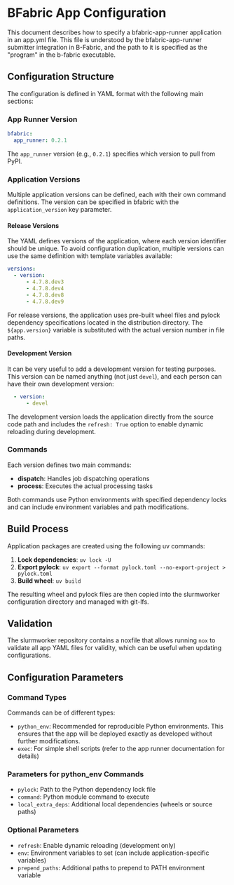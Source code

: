 # BFabric App Configuration

This document describes how to specify a bfabric-app-runner application in an app.yml file. This file is understood by the bfabric-app-runner submitter integration in B-Fabric, and the path to it is specified as the "program" in the b-fabric executable.

## Configuration Structure

The configuration is defined in YAML format with the following main sections:

### App Runner Version

```yaml
bfabric:
  app_runner: 0.2.1
```

The `app_runner` version (e.g., `0.2.1`) specifies which version to pull from PyPI.

### Application Versions

Multiple application versions can be defined, each with their own command definitions. The version can be specified in bfabric with the `application_version` key parameter.

#### Release Versions

The YAML defines versions of the application, where each version identifier should be unique. To avoid configuration duplication, multiple versions can use the same definition with template variables available:

```yaml
versions:
  - version:
      - 4.7.8.dev3
      - 4.7.8.dev4
      - 4.7.8.dev8
      - 4.7.8.dev9
```

For release versions, the application uses pre-built wheel files and pylock dependency specifications located in the distribution directory. The `${app.version}` variable is substituted with the actual version number in file paths.

#### Development Version

It can be very useful to add a development version for testing purposes. This version can be named anything (not just `devel`), and each person can have their own development version:

```yaml
  - version:
      - devel
```

The development version loads the application directly from the source code path and includes the `refresh: True` option to enable dynamic reloading during development.

### Commands

Each version defines two main commands:

- **dispatch**: Handles job dispatching operations
- **process**: Executes the actual processing tasks

Both commands use Python environments with specified dependency locks and can include environment variables and path modifications.

## Build Process

Application packages are created using the following uv commands:

1. **Lock dependencies**: `uv lock -U`
2. **Export pylock**: `uv export --format pylock.toml --no-export-project > pylock.toml`
3. **Build wheel**: `uv build`

The resulting wheel and pylock files are then copied into the slurmworker configuration directory and managed with git-lfs.

## Validation

The slurmworker repository contains a noxfile that allows running `nox` to validate all app YAML files for validity, which can be useful when updating configurations.

## Configuration Parameters

### Command Types

Commands can be of different types:

- `python_env`: Recommended for reproducible Python environments. This ensures that the app will be deployed exactly as developed without further modifications.
- `exec`: For simple shell scripts (refer to the app runner documentation for details)

### Parameters for python_env Commands

- `pylock`: Path to the Python dependency lock file
- `command`: Python module command to execute
- `local_extra_deps`: Additional local dependencies (wheels or source paths)

### Optional Parameters

- `refresh`: Enable dynamic reloading (development only)
- `env`: Environment variables to set (can include application-specific variables)
- `prepend_paths`: Additional paths to prepend to PATH environment variable
